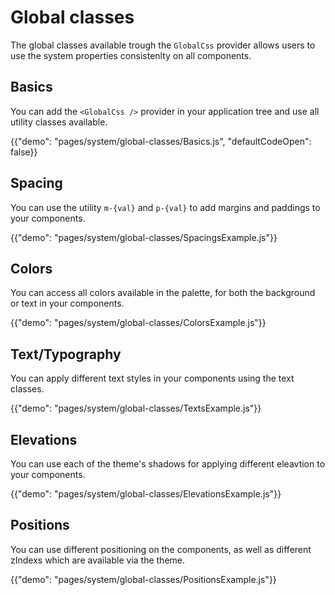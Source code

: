 # Global classes

<p class="description">The global classes available trough the <code>GlobalCss</code> provider allows users to use the system properties consistenlty on all components.</p>

## Basics

You can add the `<GlobalCss />` provider in your application tree and use all utility classes available.

{{"demo": "pages/system/global-classes/Basics.js", "defaultCodeOpen": false}}

## Spacing

You can use the utility `m-{val}` and `p-{val}` to add margins and paddings to your components.

{{"demo": "pages/system/global-classes/SpacingsExample.js"}}

## Colors

You can access all colors available in the palette, for both the background or text in your components.

{{"demo": "pages/system/global-classes/ColorsExample.js"}}

## Text/Typography

You can apply different text styles in your components using the text classes.

{{"demo": "pages/system/global-classes/TextsExample.js"}}

## Elevations

You can use each of the theme's shadows for applying different eleavtion to your components.

{{"demo": "pages/system/global-classes/ElevationsExample.js"}}

## Positions

You can use different positioning on the components, as well as different zIndexs which are available via the theme.

{{"demo": "pages/system/global-classes/PositionsExample.js"}}
